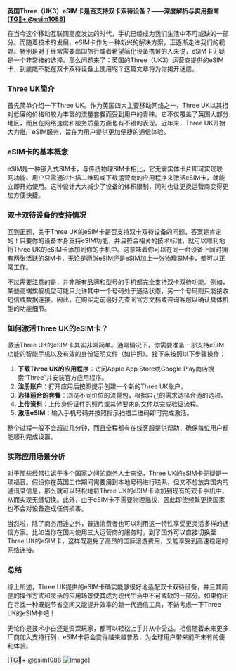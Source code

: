 **英国Three（UK3）eSIM卡是否支持双卡双待设备？——深度解析与实用指南[[TG💪+ @esim1088](https://t.me/s/esim1088)]**

在当今这个移动互联网高度发达的时代，手机已经成为我们生活中不可或缺的一部分。而随着技术的发展，eSIM卡作为一种新兴的解决方案，正逐渐走进我们的视野。特别是对于经常需要出国旅行或者希望简化设备携带的人来说，eSIM卡无疑是一个非常棒的选择。那么问题来了：英国的Three（UK3）运营商提供的eSIM卡，到底能不能在双卡双待设备上使用呢？这篇文章将为你揭开谜底。

### Three UK简介

首先简单介绍一下Three UK。作为英国四大主要移动网络之一，Three UK以其相对低廉的价格和较为丰富的流量套餐而受到用户的青睐。它不仅覆盖了英国大部分地区，而且在网络速度和服务质量方面也有不错的表现。近年来，Three UK开始大力推广eSIM服务，旨在为用户提供更加便捷的通信体验。

### eSIM卡的基本概念

eSIM是一种嵌入式SIM卡，与传统物理SIM卡相比，它无需实体卡片即可实现联网功能。用户只需通过扫描二维码或下载运营商的应用程序来激活eSIM卡，就能立即开始使用。这种设计大大减少了设备的体积限制，同时也让更换运营商变得更加方便快捷。

### 双卡双待设备的支持情况

回到正题，关于Three UK的eSIM卡是否支持双卡双待设备的问题，答案是肯定的！只要你的设备本身支持eSIM功能，并且符合相关的技术标准，就可以顺利地将Three UK的eSIM卡添加到你的手机中。这意味着你可以在同一台设备上同时拥有两张活跃的SIM卡，无论是两张eSIM还是eSIM加上一张物理SIM卡，都可以正常工作。

不过需要注意的是，并非所有品牌和型号的手机都完全支持双卡双待功能。例如，某些高端旗舰机型可能只允许其中一个号码处于通话状态，另一个号码则只能接收短信或数据连接。因此，在购买之前最好先查阅官方文档或咨询客服以确认具体机型的功能细节。

### 如何激活Three UK的eSIM卡？

激活Three UK的eSIM卡其实非常简单。通常情况下，你需要准备一部支持eSIM功能的智能手机以及有效的身份证明文件（如护照）。接下来按照以下步骤操作：

1. **下载Three UK的应用程序**：访问Apple App Store或Google Play商店搜索“Three”并安装官方应用程序。
2. **注册账户**：打开应用后按照提示创建一个新的Three UK账户。
3. **选择适合的套餐**：浏览不同价位的流量包，根据自己的需求选择合适的选项。
4. **上传资料**：上传身份证件的照片或其他要求的文件以完成验证流程。
5. **激活eSIM**：输入手机号码并按照指示扫描二维码即可完成激活。

整个过程一般不会超过几分钟，而且全程都有在线客服提供帮助，确保每位用户都能顺利完成设置。

### 实际应用场景分析

对于那些经常往返于多个国家之间的商务人士来说，Three UK的eSIM卡无疑是一项福音。假设你在英国工作期间需要用到本地号码进行联系，但又不想放弃国内的通讯录信息，那么就可以轻松地将Three UK的eSIM卡添加到现有的双卡手机中，从而实现无缝切换。此外，由于eSIM卡不需要物理插拔，因此即使频繁更换国家也不会对设备造成任何损害。

当然啦，除了商务用途之外，普通消费者也可以利用这一特性享受更灵活多样的通信方案。比如当你在国内使用三大运营商的服务时，到了国外可以直接切换至Three UK的eSIM卡，这样既避免了高昂的国际漫游费用，又能享受到高速稳定的网络连接。

### 总结

综上所述，Three UK提供的eSIM卡确实能够很好地适配双卡双待设备，并且其简便的操作方式和灵活的应用场景使其成为现代生活中不可或缺的一部分。如果你正在寻找一种既能节省空间又能提升效率的新一代通信工具，不妨考虑一下Three UK的eSIM卡吧！

无论你是技术小白还是资深玩家，都可以轻松上手并从中受益。相信随着未来更多厂商加入支持行列，eSIM卡将会变得越来越普及，为全球用户带来前所未有的便利体验。

[[TG💪+ @esim1088](https://t.me/s/esim1088) ![Image](https://i.postimg.cc/4NQfJmqS/Snipaste-2025-05-13-00-14-12.png)]
